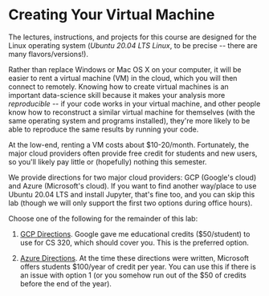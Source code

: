 # Creating Your Virtual Machine

The lectures, instructions, and projects for this course are designed
for the Linux operating system (*Ubuntu 20.04 LTS Linux*, to be
precise -- there are many flavors/versions!).

Rather than replace Windows or Mac OS X on your computer, it will be
easier to rent a virtual machine (VM) in the cloud, which you will
then connect to remotely.  Knowing how to create virtual machines is
an important data-science skill because it makes your analysis more
*reproducible* -- if your code works in your virtual machine, and
other people know how to reconstruct a similar virtual machine for
themselves (with the same operating system and programs installed),
they're more likely to be able to reproduce the same results by
running your code.

At the low-end, renting a VM costs about $10-20/month.  Fortunately,
the major cloud providers often provide free credit for students and
new users, so you'll likely pay little or (hopefully) nothing this
semester.

We provide directions for two major cloud providers: GCP (Google's
cloud) and Azure (Microsoft's cloud).  If you want to find another
way/place to use Ubuntu 20.04 LTS and install Jupyter, that's fine
too, and you can skip this lab (though we will only support the first
two options during office hours).

Choose one of the following for the remainder of this lab:

1. [GCP Directions](gcp/README.md).  Google gave me educational
credits ($50/student) to use for CS 320, which should cover you.  This
is the preferred option.

2. [Azure Directions](azure/README.md).  At the time these directions
were written, Microsoft offers students $100/year of credit per year.
You can use this if there is an issue with option 1 (or you somehow
run out of the $50 of credits before the end of the year).
